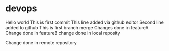 # devops
Hello world
This is first commit
This line added via github editor
Second line added to github
This is first branch merge
Changes done in featureA
Change done in featureB
change done in local reposity


Change done in remote repository
